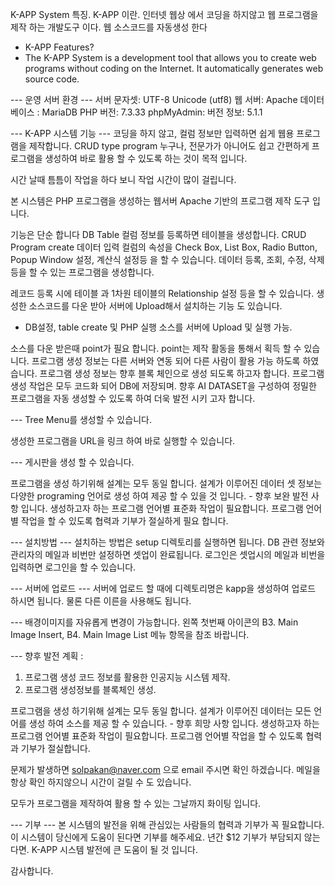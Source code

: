 K-APP System 특징. 
K-APP 이란. 인터넷 웹상 에서 코딩을 하지않고 웹 프로그램을 제작 하는 개발도구 이다. 웹 소스코드를 자동생성 한다

- K-APP Features?
- The K-APP System is a development tool that allows you to create web programs without coding on the Internet. It automatically generates web source code.

--- 운영 서버 환경 ---
서버 문자셋: UTF-8 Unicode (utf8)
웹 서버: Apache
데이터베이스 : MariaDB
PHP 버전: 7.3.33
phpMyAdmin: 버전 정보: 5.1.1

--- K-APP 시스템 기능 ---
코딩을 하지 않고, 컬럼 정보만 입력하면 쉽게 웹용 프로그램을 제작합니다. CRUD type program
누구나, 전문가가 아니어도 쉽고 간편하게 프로그램을 생성하여 바로 활용 할 수 있도록 하는 것이 목적 입니다.

시간 날때 틈틈이 작업을 하다 보니 작업 시간이 많이 걸립니다.

본 시스템은 PHP 프로그램을 생성하는 웹서버 Apache 기반의 프로그램 제작 도구 입니다.

기능은 단순 합니다
DB Table 컬럼 정보를 등록하면 테이블을 생성합니다. CRUD Program create
데이터 입력 컬럼의 속성을 Check Box, List Box, Radio Button, Popup Window 설정, 계산식 설정등 을 할 수 있습니다.
데이터 등록, 조회, 수정, 삭제 등을 할 수 있는 프로그램을 생성합니다.

레코드 등록 시에 테이블 과 1차원 테이블의 Relationship 설정 등을 할 수 있습니다.
생성한 소스코드를 다운 받아 서버에 Upload해서 설치하는 기능 도 있습니다.
- DB설정, table create 및 PHP 실행 소스를 서버에 Upload 및 실행 가능.

소스를 다운 받은때 point가 필요 합니다. point는 제작 활동을 통해서 획득 할 수 있습니다.
프로그램 생성 정보는 다른 서버와 연동 되어 다른 사람이 활용 가능 하도록 하였습니다. 
프로그램 생성 정보는 향후 블록 체인으로 생성 되도록 하고자 합니다.
프로그램 생성 작업은 모두 코드화 되어 DB에 저장되며.
향후 AI DATASET을 구성하여 정밀한 프로그램을 자동 생성할 수 있도록 하여 더욱 발전 시키 고자  합니다.

--- Tree Menu를 생성할 수 있습니다.

생성한 프로그램을 URL을 링크 하여 바로 실행할 수 있습니다.

--- 게시판을 생성 할 수 있습니다.

프로그램을 생성 하기위해 설계는 모두 동일 합니다.
설계가 이루어진 데이터 셋 정보는 다양한 programing 언어로 생성 하여 제공 할 수 있을 것 입니다. - 향후 보완 발전 사항 입니다.
생성하고자 하는 프로그램 언어별 표준화 작업이 필요합니다. 
프로그램 언어별 작업을 할 수 있도록 협력과 기부가 절실하게 필요 합니다.

--- 설치방법 ---
설치하는 방법은 setup 디렉토리를 실행하면 됩니다.
DB 관련 정보와 관리자의 메일과 비번만 설정하면 셋업이 완료됩니다.
로그인은 셋업시의 메일과 비번을 입력하면 로그인을 할 수 있습니다.

--- 서버에 업로드 ---
서버에 업로드 할 때에 디렉토리명은 kapp을 생성하여 업로드 하시면 됩니다.
물론 다른 이른을 사용해도 됩니다. 

--- 배경이미지를 자유롭게 변경이 가능합니다.
왼쪽 첫번째 아이콘의 B3. Main Image Insert, B4. Main Image List 메뉴 항목을 참조 바랍니다.

--- 향후 발전 계획 : 
1. 프로그램 생성 코드 정보를 활용한 인공지능 시스템 제작.
2. 프로그램 생성정보를 블록체인 생성.
 
프로그램을 생성 하기위해 설계는 모두 동일 합니다.
설계가 이루어진 데이터는 모든 언어를 생성 하여 소스를 제공 할 수 있습니다. - 향후 희망 사항 입니다.
생성하고자 하는 프로그램 언어별 표준화 작업이 필요합니다. 
프로그램 언어별 작업을 할 수 있도록 협력과 기부가 절실합니다.

문제가 발생하면 solpakan@naver.com 으로 email 주시면 확인 하겠습니다.
메일을 항상 확인 하지않으니 시간이 걸릴 수 도 있습니다.

모두가 프로그램을 제작하여 활용 할 수 있는 그날까지 화이팅 입니다.

--- 기부 ---
본 시스템의 발전을 위해 관심있는 사람들의 협력과 기부가 꼭 필요합니다.
이 시스템이 당신에게 도움이 된다면 기부를 해주세요.
년간 $12 기부가 부담되지 않는다면.
K-APP 시스템 발전에 큰 도움이 될 것 입니다.

감사합니다.

